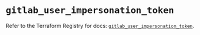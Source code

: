 # `gitlab_user_impersonation_token`

Refer to the Terraform Registry for docs: [`gitlab_user_impersonation_token`](https://registry.terraform.io/providers/gitlabhq/gitlab/17.7.0/docs/resources/user_impersonation_token).

